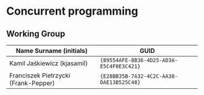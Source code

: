# Concurrent programming

## Working Group

| Name Surname (initials)              | GUID                                     |
| ------------------------------------ | ---------------------------------------- |
| Kamil Jaśkiewicz (kjasamil)          | `{89554AFE-8B36-4D25-AD3A-E5C4F0E3C421}` |
| Franciszek Pietrzycki (Frank-Pepper) | `{E28BB35B-7A32-4C2C-AA38-DAE13B525C48}` |